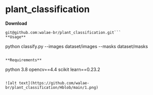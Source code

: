 # plant_classification

**Download**
```
git@github.com:walae-br/plant_classification.git```
**Usage**
```
python classify.py --images dataset/images --masks dataset/masks
```

**Requirements**
```
python 3.8
opencv==4.4
scikit learn==0.23.2
```

![alt text](https://github.com/walae-br/plant_classification/Hblob/main/1.png)

